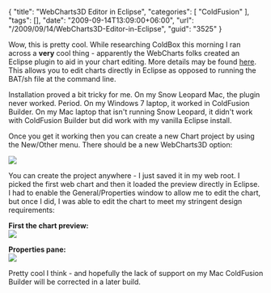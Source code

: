 {
	"title": "WebCharts3D Editor in Eclipse",
	"categories": [
		"ColdFusion"
	],
	"tags": [],
	"date": "2009-09-14T13:09:00+06:00",
	"url": "/2009/09/14/WebCharts3D-Editor-in-Eclipse",
	"guid": "3525"
}

Wow, this is pretty cool. While researching ColdBox this morning I ran across a <b>very</b> cool thing - apparently the WebCharts folks created an Eclipse plugin to aid in your chart editing. More details may be found <a href="http://www.gpoint.com/website/WebCharts50/products/eclipse.jsp">here</a>. This allows you to edit charts directly in Eclipse as opposed to running the BAT/sh file at the command line.

Installation proved a bit tricky for me. On my Snow Leopard Mac, the plugin never worked. Period. On my Windows 7 laptop, it worked in ColdFusion Builder. On my Mac laptop that isn't running Snow Leopard, it didn't work with ColdFusion Builder but did work with my vanilla Eclipse install.

Once you get it working then you can create a new Chart project by using the New/Other menu. There should be a new WebCharts3D option:

<img src="http://www.raymondcamden.com/images/Picture 186.png" />

You can create the project anywhere - I just saved it in my web root. I picked the first web chart and then it loaded the preview directly in Eclipse. I had to enable the General/Properties window to allow me to edit the chart, but once I did, I was able to edit the chart to meet my stringent design requirements:

<b>First the chart preview:</b><br>
<img src="http://www.coldfusionjedi.com/images/Picture 258.png" />

<b>Properties pane:</b><br>
<img src="http://www.coldfusionjedi.com/images/Picture 338.png" />

Pretty cool I think - and hopefully the lack of support on my Mac ColdFusion Builder will be corrected in a later build.